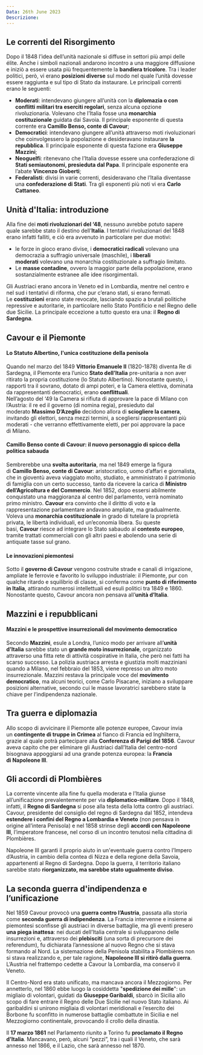 ```yaml
---
Data: 26th June 2023
Descrizione: 
---
```

## Le correnti del Risorgimento
Dopo il 1848 l’idea dell’unità nazionale si diffuse in settori più ampi delle élite. Anche i simboli nazionali andarono incontro a una maggiore diffusione e iniziò a essere usata più frequentemente la **bandiera tricolore**. Tra i leader politici, però, vi erano **posizioni diverse** sul modo nel quale l’unità dovesse essere raggiunta e sul tipo di Stato da instaurare. Le principali correnti erano le seguenti:

- **Moderati**: intendevano giungere all’unità con la **diplomazia o con conflitti militari tra eserciti regolari**, senza alcuna opzione rivoluzionaria. Volevano che l’Italia fosse una **monarchia costituzionale** guidata dai Savoia. Il principale esponente di questa corrente era **Camillo Benso, conte di Cavour**;
- **Democratici**: intendevano giungere all’unità attraverso moti rivoluzionari che coinvolgessero la popolazione e desideravano instaurare **la repubblica**. Il principale esponente di questa fazione era **Giuseppe Mazzini**;
- **Neoguelfi**: ritenevano che l’Italia dovesse essere una confederazione di **Stati semiautonomi, presieduta dal Papa**. Il principale esponente era l’abate **Vincenzo Gioberti**;
- **Federalisti**: divisi in varie correnti, desideravano che l’Italia diventasse una **confederazione di Stati**. Tra gli esponenti più noti vi era **Carlo Cattaneo**.


## Unità d'Italia: introduzione
Alla fine dei **moti rivoluzionari del ‘48**, nessuno avrebbe potuto sapere quale sarebbe stato il destino dell’**Italia**. I tentativi rivoluzionari del 1848 erano infatti falliti, e ciò era avvenuto in particolare per due motivi:       

- le forze in gioco erano divise, i **democratici radicali** volevano una democrazia a suffragio universale (maschile), i **liberali moderati** volevano una monarchia costituzionale a suffragio limitato.
- Le **masse contadine**, ovvero la maggior parte della popolazione, erano sostanzialmente estranee alle idee risorgimentali.

Gli Austriaci erano ancora in Veneto ed in Lombardia, mentre nel centro e nel sud i tentativi di riforma, che pur c’erano stati, si erano fermati. Le **costituzioni** erano state revocate, lasciando spazio a brutali politiche repressive e autoritarie, in particolare nello Stato Pontificio e nel Regno delle due Sicilie. La principale eccezione a tutto questo era una: il **Regno di Sardegna**.

## Cavour e il Piemonte
#### Lo Statuto Albertino, l'unica costituzione della penisola
Quando nel marzo del 1849 **Vittorio Emanuele II** (1820-1878) diventa Re di Sardegna, il Piemonte era l’unico **Stato dell’Italia** pre-unitaria a non aver ritirato la propria costituzione (lo Statuto Albertino). Nonostante questo, i rapporti tra il sovrano, dotato di ampi poteri, e la Camera elettiva, dominata da rappresentanti democratici, erano **conflittuali**.  
Nell’agosto del ‘49 la Camera si rifiuta di approvare la pace di Milano con l’Austria: il re ed il governo (di nomina regia), presieduto dal moderato **Massimo D’Azeglio** decidono allora di **sciogliere la camera**, invitando gli elettori, senza mezzi termini, a scegliersi rappresentanti più moderati - che verranno effettivamente eletti, per poi approvare la pace di Milano.

#### Camillo Benso conte di Cavour: il nuovo personaggio di spicco della politica sabauda
Sembrerebbe una **svolta autoritaria**, ma nel 1849 emerge la figura di **Camillo Benso, conte di Cavour**: aristocratico, uomo d’affari e giornalista, che in gioventù aveva viaggiato molto, studiato, e amministrato il patrimonio di famiglia con un certo successo, tanto da ricevere la carica di **Ministro dell’Agricoltura e del Commercio**. Nel 1852, dopo essersi abilmente conquistato una maggioranza al centro del parlamento, verrà nominato primo ministro. **Cavour** era convinto che il diritto di voto e la rappresentazione parlamentare andavano ampliate, ma gradualmente. Voleva una **monarchia costituzionale** in grado di tutelare la proprietà privata, le libertà individuali, ed un’economia libera. Su queste basi, **Cavour** riesce ad integrare lo Stato sabaudo al **contesto europeo**, tramite trattati commerciali con gli altri paesi e abolendo una serie di antiquate tasse sul grano.

#### Le innovazioni piemontesi
Sotto il **governo di Cavour** vengono costruite strade e canali di irrigazione, ampliate le ferrovie e favorito lo sviluppo industriale: il Piemonte, pur con qualche ritardo e squilibrio di classe, si conferma come **punto di riferimento in Italia**, attirando numerosi intellettuali ed esuli politici tra 1849 e 1860. Nonostante questo, Cavour ancora non pensava all’**unità d’Italia**.

## Mazzini e i repubblicani
#### Mazzini e le prospettive insurrezionali del movimento democratico
Secondo **Mazzini**, esule a Londra, l’unico modo per arrivare all’**unità d’Italia** sarebbe stato un **grande moto insurrezionale**, organizzato attraverso una fitta rete di attività cospirative in Italia, che però nei fatti ha scarso successo. La polizia austriaca arresta e giustizia molti mazziniani quando a Milano, nel febbraio del 1853, viene represso un altro moto insurrezionale. Mazzini restava la principale voce del **movimento democratico**, ma alcuni teorici, come Carlo Pisacane, iniziano a sviluppare posizioni alternative, secondo cui le masse lavoratrici sarebbero state la chiave per l’indipendenza nazionale.

## Tra guerra e diplomazia
Allo scopo di avvicinare il Piemonte alle potenze europee, Cavour invia un **contingente di truppe in Crimea** al fianco di Francia ed Inghilterra, grazie al quale potrà partecipare alla **Conferenza di Parigi del 1856**. Cavour aveva capito che per eliminare gli Austriaci dall’Italia del centro-nord bisognava appoggiarsi ad una grande potenza europea: la **Francia di Napoleone III**.

## Gli accordi di Plombières
La corrente vincente alla fine fu quella moderata e l’Italia giunse all’unificazione prevalentemente per via **diplomatico-militare**. Dopo il 1848, infatti, il **Regno di Sardegna** si pose alla testa della lotta contro gli austriaci. Cavour, presidente del consiglio del regno di Sardegna dal 1852, intendeva **estendere i confini del Regno a Lombardia e Veneto** (non pensava in origine all’intera Penisola) e nel 1858 strinse degli **accordi con Napoleone III**, l’imperatore francese, nel corso di un incontro tenutosi nella cittadina di Plombières.

Napoleone III garantì il proprio aiuto in un'eventuale guerra contro l’Impero d’Austria, in cambio della contea di Nizza e della regione della Savoia, appartenenti al Regno di Sardegna. Dopo la guerra, il territorio italiano sarebbe stato **riorganizzato, ma sarebbe stato ugualmente diviso**.

## La seconda guerra d'indipendenza e l’unificazione
Nel 1859 Cavour provocò una **guerra contro l’Austria**, passata alla storia come **seconda guerra di indipendenza**. La Francia intervenne e insieme ai piemontesi sconfisse gli austriaci in diverse battaglie, ma gli eventi presero **una piega inattesa**: nei ducati dell’Italia centrale si svilupparono delle insurrezioni e, attraverso dei **plebisciti** (una sorta di precursore dei referendum), fu dichiarata l’annessione al nuovo Regno che si stava formando al Nord. La sistemazione della Penisola stabilita a Plombières non si stava realizzando e, per tale ragione, **Napoleone III si ritirò dalla guerra**. L’Austria nel frattempo cedette a Cavour la Lombardia, ma conservò il Veneto.

Il Centro-Nord era stato unificato, ma mancava ancora il Mezzogiorno. Per annetterlo, nel 1860 ebbe luogo la cosiddetta "**spedizione dei mille**": un migliaio di volontari, guidati da **Giuseppe Garibaldi**, sbarcò in Sicilia allo scopo di fare entrare il Regno delle Due Sicilie nel nuovo Stato italiano. Ai garibaldini si unirono migliaia di volontari meridionali e l’esercito dei Borbone fu sconfitto in numerose battaglie combattute in Sicilia e nel Mezzogiorno continentale, provocando il crollo della dinastia.

Il **17 marzo 1861** nel Parlamento riunito a Torino fu **proclamato il Regno d’Italia**. Mancavano, però, alcuni “pezzi”, tra i quali il Veneto, che sarà annesso nel 1866, e il Lazio, che sarà annesso nel 1870.
